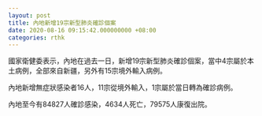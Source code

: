 ```yaml
---
layout: post
title: 內地新增19宗新型肺炎確診個案
date: 2020-08-16 09:15:42.000000000 +08:00
categories: rthk
---
```


國家衛健委表示，內地在過去一日，新增19宗新型肺炎確診個案，當中4宗屬於本土病例，全部來自新疆，另外有15宗境外輸入病例。

內地新增無症狀感染者16人，11宗從境外輸入，1宗屬於當日轉為確診病例。

內地至今有84827人確診感染，4634人死亡，79575人康復出院。
